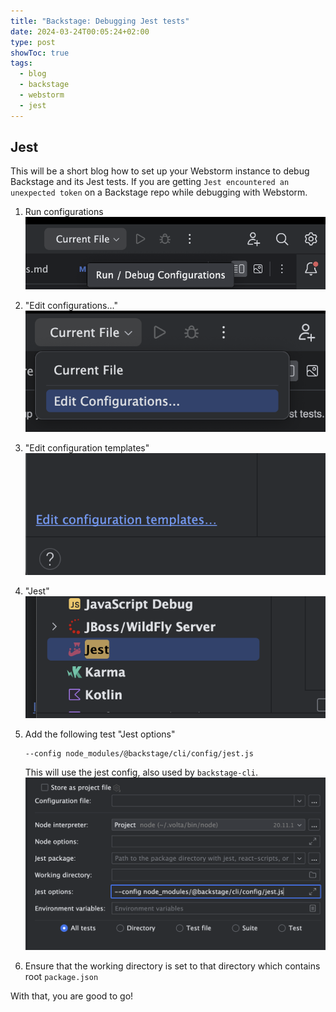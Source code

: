 ```yaml
---
title: "Backstage: Debugging Jest tests"
date: 2024-03-24T00:05:24+02:00
type: post
showToc: true
tags:
  - blog
  - backstage
  - webstorm
  - jest
---
```

## Jest
This will be a short blog how to set up your Webstorm instance to debug Backstage and its Jest tests. 
If you are getting `Jest encountered an unexpected token` on a Backstage repo while debugging with Webstorm.

1. Run configurations
   ![run-configs](./images/run-configs.png)

   
2. "Edit configurations..."
   ![edit-configuration](./images/edit-config.png)


3. "Edit configuration templates"
   ![edit-template](./images/edit-template.png)


4. "Jest"
   ![jest](./images/jest.png)


5. Add the following test "Jest options"
    ```text title="Jest options"
    --config node_modules/@backstage/cli/config/jest.js
    ```
   This will use the jest config, also used by `backstage-cli`.
   ![options](./images/options.png)


6. Ensure that the working directory is set to that directory which contains root `package.json`

With that, you are good to go!
